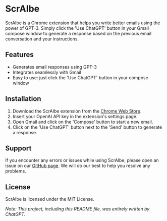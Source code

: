 # ScrAIbe

ScrAIbe is a Chrome extension that helps you write better emails using the power of GPT-3. Simply click the 'Use ChatGPT' button in your Gmail compose window to generate a response based on the previous email conversation and your instructions.

## Features

- Generates email responses using GPT-3
- Integrates seamlessly with Gmail
- Easy to use: just click the 'Use ChatGPT' button in your compose window

## Installation

1. Download the ScrAIbe extension from the [Chrome Web Store](https://chrome.google.com/webstore/detail/scraibe/abc123def456ghi789).
2. Insert your OpenAI API key in the extension's settings page.
3. Open Gmail and click on the 'Compose' button to start a new email.
4. Click on the 'Use ChatGPT' button next to the 'Send' button to generate a response.

## Support

If you encounter any errors or issues while using ScrAIbe, please open an issue on our [GitHub page](https://github.com/Popeyef5/ScrAIbe/issues). We will do our best to help you resolve any problems.

## License

ScrAIbe is licensed under the MIT License.

*Note: This project, including this README file, was entirely written by ChatGPT.*
